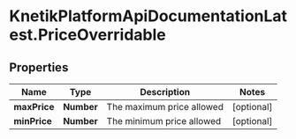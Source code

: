 # KnetikPlatformApiDocumentationLatest.PriceOverridable

## Properties
Name | Type | Description | Notes
------------ | ------------- | ------------- | -------------
**maxPrice** | **Number** | The maximum price allowed | [optional] 
**minPrice** | **Number** | The minimum price allowed | [optional] 


